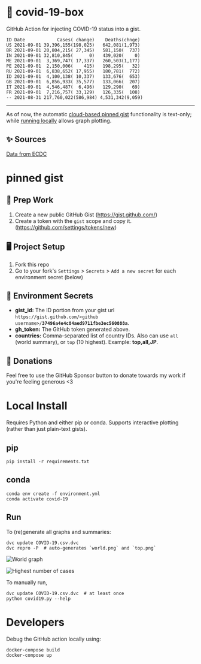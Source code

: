 # 🏥 covid-19-box

GitHub Action for injecting COVID-19 status into a gist.

```
ID Date            Cases( change)    Deaths(chnge)
US 2021-09-01 39,396,155(198,025)   642,081(1,973)
BR 2021-09-01 20,804,215( 27,345)   581,150(  737)
IN 2021-09-01 32,810,845(      0)   439,020(    0)
ME 2021-09-01  3,369,747( 17,337)   260,503(1,177)
PE 2021-09-01  2,150,006(    415)   198,295(   32)
RU 2021-09-01  6,838,652( 17,955)   180,781(  772)
ID 2021-09-01  4,100,138( 10,337)   133,676(  653)
GB 2021-09-01  6,856,933( 35,577)   133,066(  207)
IT 2021-09-01  4,546,487(  6,496)   129,290(   69)
FR 2021-09-01  7,216,757( 33,129)   126,335(  108)
-- 2021-08-31 217,760,022(586,984) 4,531,342(9,059)
```

---

As of now, the automatic [cloud-based pinned gist](#pinned-gist) functionality is text-only;
while [running locally](#local-install) allows graph plotting.

## ✨ Sources

[Data from ECDC](https://www.ecdc.europa.eu/en/publications-data/download-todays-data-geographic-distribution-covid-19-cases-worldwide)

# pinned gist

## 🎒 Prep Work
1. Create a new public GitHub Gist (https://gist.github.com/)
1. Create a token with the `gist` scope and copy it. (https://github.com/settings/tokens/new)

## 🖥 Project Setup
1. Fork this repo
1. Go to your fork's `Settings` > `Secrets` > `Add a new secret` for each environment secret (below)

## 🤫 Environment Secrets
- **gist_id:** The ID portion from your gist url `https://gist.github.com/<github username>/`**`37496a4e4c84aed9711fbe3ec560888a`**.
- **gh_token:** The GitHub token generated above.
- **countries:** Comma-separated list of country IDs. Also can use `all` (world summary), or `top` (10 highest). Example: **top,all,JP**.

## 💸 Donations

Feel free to use the GitHub Sponsor button to donate towards my work if you're feeling generous <3

# Local Install

Requires Python and either pip or conda. Supports interactive plotting (rather than just plain-text gists).

## pip

```
pip install -r requirements.txt
```

## conda

```
conda env create -f environment.yml
conda activate covid-19
```

## Run

To (re)generate all graphs and summaries:

```
dvc update COVID-19.csv.dvc
dvc repro -P  # auto-generates `world.png` and `top.png`
```

![World graph](world.png)

![Highest number of cases](top.png)

To manually run,

```
dvc update COVID-19.csv.dvc  # at least once
python covid19.py --help
```

# Developers

Debug the GitHub action locally using:

```
docker-compose build
docker-compose up
```
